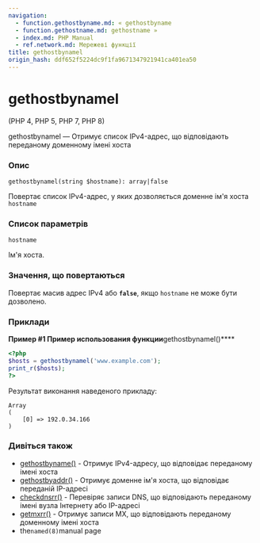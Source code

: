 ```yaml
---
navigation:
  - function.gethostbyname.md: « gethostbyname
  - function.gethostname.md: gethostname »
  - index.md: PHP Manual
  - ref.network.md: Мережеві функції
title: gethostbynamel
origin_hash: ddf652f5224dc9f1fa9671347921941ca401ea50
---
```

# gethostbynamel

(PHP 4, PHP 5, PHP 7, PHP 8)

gethostbynamel — Отримує список IPv4-адрес, що відповідають переданому доменному імені хоста

### Опис

```methodsynopsis
gethostbynamel(string $hostname): array|false
```

Повертає список IPv4-адрес, у яких дозволяється доменне ім'я хоста `hostname`

### Список параметрів

`hostname`

Ім'я хоста.

### Значення, що повертаються

Повертає масив адрес IPv4 або **`false`**, якщо `hostname` не може бути дозволено.

### Приклади

**Пример #1 Пример использования функции**gethostbynamel()\*\*\*\*

```php
<?php
$hosts = gethostbynamel('www.example.com');
print_r($hosts);
?>
```

Результат виконання наведеного прикладу:

```
Array
(
    [0] => 192.0.34.166
)
```

### Дивіться також

-   [gethostbyname()](function.gethostbyname.md) \- Отримує IPv4-адресу, що відповідає переданому імені хоста
-   [gethostbyaddr()](function.gethostbyaddr.md) \- Отримує доменне ім'я хоста, що відповідає переданій IP-адресі
-   [checkdnsrr()](function.checkdnsrr.md) \- Перевіряє записи DNS, що відповідають переданому імені вузла Інтернету або IP-адресі
-   [getmxrr()](function.getmxrr.md) \- Отримує записи MX, що відповідають переданому доменному імені хоста
-   the`named(8)`manual page
